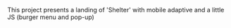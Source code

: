 This project presents a landing of 'Shelter' with mobile adaptive and a little JS (burger menu and pop-up)
